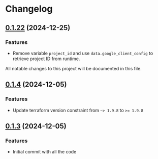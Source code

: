 # Changelog

## [0.1.22]() (2024-12-25)

### Features

* Remove variable `project_id` and use `data.google_client_config` to retrieve project ID from runtime.

All notable changes to this project will be documented in this file.

## [0.1.4]() (2024-12-05)

### Features

* Update terraform version constraint from `~> 1.9.8` to `>= 1.9.8`

## [0.1.3]() (2024-12-05)

### Features

* Initial commit with all the code

